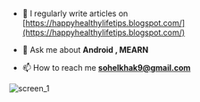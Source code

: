 #

- 📝 I regularly write articles on [https://happyhealthylifetips.blogspot.com/](https://happyhealthylifetips.blogspot.com/)

- 💬 Ask me about **Android , MEARN**

- 📫 How to reach me **sohelkhak9@gmail.com**
<size hight="100">

![screen_1](https://user-images.githubusercontent.com/111686657/194101528-85de45c8-5739-40cc-b7cc-9cc0ae3e346b.png)


